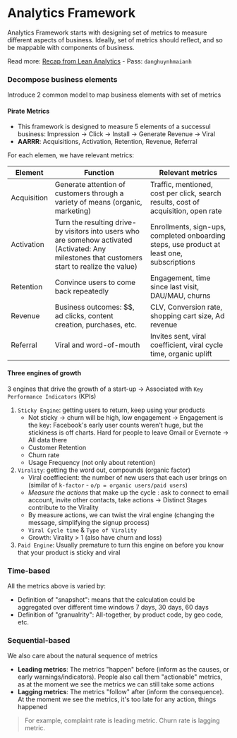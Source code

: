 # Analytics Framework

Analytics Framework starts with designing set of metrics to measure different aspects of business. Ideally, set of metrics should reflect, and so be mappable with components of business.

Read more: [Recap from Lean Analytics](https://publish.obsidian.md/danghuynhmaianh/00-Work/Lean-Analytics/Tutorials/5-Analytics+Frameworks) - Pass: `danghuynhmaianh`


### Decompose business elements
Introduce 2 common model to map business elements with set of metrics


#### Pirate Metrics
- This framework is designed to measure 5 elements of a successul business: Impression -> Click -> Install -> Generate Revenue -> Viral
- **AARRR**: Acquisitions, Activation, Retention, Revenue, Referral

For each elemen, we have relevant metrics:

| Element     | Function                                                                                                                                        | Relevant metrics                                                                           |
|-------------|-------------------------------------------------------------------------------------------------------------------------------------------------|--------------------------------------------------------------------------------------------|
| Acquisition | Generate attention of customers through a variety of means (organic, marketing)                                                                 | Traffic, mentioned, cost per click, search results, cost of acquisition, open rate         |
| Activation  | Turn the resulting drive-by visitors into users who are somehow activated (Activated: Any milestones that customers start to realize the value) | Enrollments, sign-ups, completed onboarding steps, use product at least one, subscriptions |
| Retention   | Convince users to come back repeatedly                                                                                                          | Engagement, time since last visit, DAU/MAU, churns                                         |
| Revenue     | Business outcomes: $$, ad clicks, content creation, purchases, etc.                                                                             | CLV, Conversion rate, shopping cart size, Ad revenue                                       |
| Referral    | Viral and word-of-mouth                                                                                                                         | Invites sent, viral coefficient, viral cycle time, organic uplift                          |

#### Three engines of growth

3 engines that drive the growth of a start-up -> Associated with `Key Performance Indicators` (KPIs)

1.  `Sticky Engine`: getting users to return, keep using your products  
    - Not sticky -> churn will be high, low engagement -> Engagement is the key: Facebook's early user counts weren't huge, but the stickiness is off charts. Hard for people to leave Gmail or Evernote -> All data there  
    - Customer Retention  
    - Churn rate  
    - Usage Frequency (not only about retention)
2.  `Virality`: getting the word out, compounds (organic factor)  
    - Viral coeffiecient: the number of new users that each user brings on (similar of `k-factor` - `o/p = organic users/paid users`)  
    - _Measure the actions_ that make up the cycle : ask to connect to email account, invite other contacts, take actions -> Distinct Stages contribute to the Virality  
    - By measure actions, we can twist the viral engine (changing the message, simplifying the signup process)  
    - `Viral Cycle time` & `Type of Virality`  
    - Growth: Virality > 1 (also have churn and loss)
3.  `Paid Engine`: Usually premature to turn this engine on before you know that your product is sticky and viral


### Time-based 

All the metrics above is varied by:

- Definition of "snapshot": means that the calculation could be aggregated over different time windows 7 days, 30 days, 60 days
- Definition of "granualrity": All-together, by product code, by geo code, etc.

### Sequential-based

We also care about the natural sequence of metrics

- **Leading metrics**: The metrics "happen" before (inform as the causes, or early warnings/indicators). People also call them "actionable" metrics, as at the moment we see the metrics we can still take some actions
- **Lagging metrics**: The metrics "follow" after (inform the consequence). At the moment we see the metrics, it's too late for any action, things happened

> For example, complaint rate is leading metric. Churn rate is lagging metric.